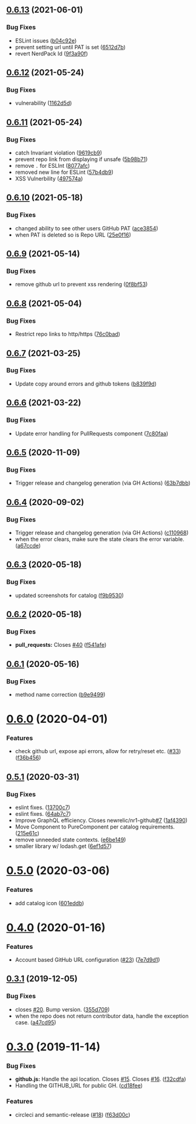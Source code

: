 ## [0.6.13](https://github.com/newrelic/nr1-github/compare/v0.6.12...v0.6.13) (2021-06-01)


### Bug Fixes

* ESLint issues ([b04c92e](https://github.com/newrelic/nr1-github/commit/b04c92e8335e393fb0c9234d6eb6caab16b97732))
* prevent setting url until PAT is set ([6512d7b](https://github.com/newrelic/nr1-github/commit/6512d7be4b104499d4ba6d02ccf4684e41fcd2be))
* revert NerdPack Id ([9f3a90f](https://github.com/newrelic/nr1-github/commit/9f3a90fee6100148f1d76cd3a43a09ca462364d2))

## [0.6.12](https://github.com/newrelic/nr1-github/compare/v0.6.11...v0.6.12) (2021-05-24)


### Bug Fixes

* vulnerability ([1162d5d](https://github.com/newrelic/nr1-github/commit/1162d5dc5f4ec91a8d07fb46261844e755c0b2fb))

## [0.6.11](https://github.com/newrelic/nr1-github/compare/v0.6.10...v0.6.11) (2021-05-24)


### Bug Fixes

* catch Invariant violation ([9619cb9](https://github.com/newrelic/nr1-github/commit/9619cb94189bbe8154e486d4ae65fb9d5abaaf68))
* prevent repo link from displaying if unsafe ([5b98b71](https://github.com/newrelic/nr1-github/commit/5b98b713bcd7d034e218f20864bb56111d3cb056))
* remove `.` for ESLInt ([8077afc](https://github.com/newrelic/nr1-github/commit/8077afc8b73962c90f25914cb2d5e06a070a7d2d))
* removed new line for ESLint ([57b4db9](https://github.com/newrelic/nr1-github/commit/57b4db95e30492e8d439a59d253b6bf6a448001f))
* XSS Vulnerbility ([497574a](https://github.com/newrelic/nr1-github/commit/497574a36ecc8f0e24fb28e4ad188925141d63bf))

## [0.6.10](https://github.com/newrelic/nr1-github/compare/v0.6.9...v0.6.10) (2021-05-18)


### Bug Fixes

* changed ability to see other users GitHub PAT ([ace3854](https://github.com/newrelic/nr1-github/commit/ace385442df0131ddec07c7a5b0a708bed2ac4f7))
* when PAT is deleted so is Repo URL ([25e0f16](https://github.com/newrelic/nr1-github/commit/25e0f16bd381d78bcd9e406b1a24889c4674cc66))

## [0.6.9](https://github.com/newrelic/nr1-github/compare/v0.6.8...v0.6.9) (2021-05-14)


### Bug Fixes

* remove github url to prevent xss rendering ([0f8bf53](https://github.com/newrelic/nr1-github/commit/0f8bf53e79d8e57be6401aba986c52d79a65a215))

## [0.6.8](https://github.com/newrelic/nr1-github/compare/v0.6.7...v0.6.8) (2021-05-04)


### Bug Fixes

* Restrict repo links to http/https ([76c0bad](https://github.com/newrelic/nr1-github/commit/76c0badc7d689cc567d3f317a546c57bc72b6f3c))

## [0.6.7](https://github.com/newrelic/nr1-github/compare/v0.6.6...v0.6.7) (2021-03-25)


### Bug Fixes

* Update copy around errors and github tokens ([b839f9d](https://github.com/newrelic/nr1-github/commit/b839f9ddbcb48f3c82db68cf41d20fe99ef4f3f1))

## [0.6.6](https://github.com/newrelic/nr1-github/compare/v0.6.5...v0.6.6) (2021-03-22)


### Bug Fixes

* Update error handling for PullRequests component ([7c80faa](https://github.com/newrelic/nr1-github/commit/7c80faa834061e824fa0b2caa62175bebfe6ae32))

## [0.6.5](https://github.com/newrelic/nr1-github/compare/v0.6.4...v0.6.5) (2020-11-09)


### Bug Fixes

* Trigger release and changelog generation (via GH Actions) ([63b7dbb](https://github.com/newrelic/nr1-github/commit/63b7dbbf4747a48cd36473bf7567cb585dcaad2e))

## [0.6.4](https://github.com/newrelic/nr1-github/compare/v0.6.3...v0.6.4) (2020-09-02)


### Bug Fixes

* Trigger release and changelog generation (via GH Actions) ([c110968](https://github.com/newrelic/nr1-github/commit/c11096883838d2cfcb746714c90945767327e8bf))
* when the error clears, make sure the state clears the error variable. ([a67ccde](https://github.com/newrelic/nr1-github/commit/a67ccde13f50f91b83c371f2a603024abd91f086))

## [0.6.3](https://github.com/newrelic/nr1-github/compare/v0.6.2...v0.6.3) (2020-05-18)


### Bug Fixes

* updated screenshots for catalog ([f9b9530](https://github.com/newrelic/nr1-github/commit/f9b95303a813275a39b64c6140e30226accffcf0))

## [0.6.2](https://github.com/newrelic/nr1-github/compare/v0.6.1...v0.6.2) (2020-05-18)


### Bug Fixes

* **pull_requests:** Closes [#40](https://github.com/newrelic/nr1-github/issues/40) ([f541afe](https://github.com/newrelic/nr1-github/commit/f541afe4c28804f53b0d3a49431bcfeba4e68c33))

## [0.6.1](https://github.com/newrelic/nr1-github/compare/v0.6.0...v0.6.1) (2020-05-16)


### Bug Fixes

* method name correction ([b9e9499](https://github.com/newrelic/nr1-github/commit/b9e94995e6679fefe02a09692b7233c8cce0c1b1))

# [0.6.0](https://github.com/newrelic/nr1-github/compare/v0.5.1...v0.6.0) (2020-04-01)


### Features

* check github url, expose api errors, allow for retry/reset etc. ([#33](https://github.com/newrelic/nr1-github/issues/33)) ([f36b456](https://github.com/newrelic/nr1-github/commit/f36b456ddcad79c5448c4353dcdd3235ea75e812))

## [0.5.1](https://github.com/newrelic/nr1-github/compare/v0.5.0...v0.5.1) (2020-03-31)


### Bug Fixes

* eslint fixes. ([13700c7](https://github.com/newrelic/nr1-github/commit/13700c70b3acdc36ad907983d4813bfa17654c5f))
* eslint fixes. ([64ab7c7](https://github.com/newrelic/nr1-github/commit/64ab7c7b0b657c897028bb76f7ec5d5fc22e2379))
* Improve GraphQL efficiency. Closes newrelic/nr1-github[#7](https://github.com/newrelic/nr1-github/issues/7) ([1af4390](https://github.com/newrelic/nr1-github/commit/1af43903acc0e66c55f99ed62bb3f97cd01c8e5b))
* Move Component to PureComponent per catalog requirements. ([215e61c](https://github.com/newrelic/nr1-github/commit/215e61ce162a4732dccd4549cdfeec42eb8b681b))
* remove unneeded state contexts. ([e6be149](https://github.com/newrelic/nr1-github/commit/e6be14977de59a540a77eb0f1626e7dc1f44d2f2))
* smaller library w/ lodash.get ([6ef1d57](https://github.com/newrelic/nr1-github/commit/6ef1d574b5b77e8d11e91e3ee60c4108405239c9))

# [0.5.0](https://github.com/newrelic/nr1-github/compare/v0.4.0...v0.5.0) (2020-03-06)


### Features

* add catalog icon ([601eddb](https://github.com/newrelic/nr1-github/commit/601eddb62d76c8d2adf77070dfaf3be234b852c7))

# [0.4.0](https://github.com/newrelic/nr1-github/compare/v0.3.1...v0.4.0) (2020-01-16)


### Features

* Account based GitHub URL configuration ([#23](https://github.com/newrelic/nr1-github/issues/23)) ([7e7d9d1](https://github.com/newrelic/nr1-github/commit/7e7d9d191dc1a9c4724024c51f6d22881f496c4c))

## [0.3.1](https://github.com/newrelic/nr1-github/compare/v0.3.0...v0.3.1) (2019-12-05)


### Bug Fixes

* closes [#20](https://github.com/newrelic/nr1-github/issues/20). Bump version. ([355d709](https://github.com/newrelic/nr1-github/commit/355d709d3a5232fbec19196b5de1aa47ff341cd9))
* when the repo does not return contributor data, handle the exception case. ([a47cd95](https://github.com/newrelic/nr1-github/commit/a47cd95c05eab9e75418dc867b8d3459b906b82a))

# [0.3.0](https://github.com/newrelic/nr1-github/compare/v0.2.2...v0.3.0) (2019-11-14)


### Bug Fixes

* **github.js:** Handle the api location. Closes [#15](https://github.com/newrelic/nr1-github/issues/15). Closes [#16](https://github.com/newrelic/nr1-github/issues/16). ([f32cdfa](https://github.com/newrelic/nr1-github/commit/f32cdfae00731b6b333fe65294f2d7aeaff10471))
* Handling the GITHUB_URL for public GH. ([cd18fee](https://github.com/newrelic/nr1-github/commit/cd18feec950e0ec5c2b7a7d7c1c4bcf5ae57bcff))


### Features

* circleci and semantic-release ([#18](https://github.com/newrelic/nr1-github/issues/18)) ([f63d00c](https://github.com/newrelic/nr1-github/commit/f63d00c1b879f8cc07d650a2c3e585fd5f0b78f8))
